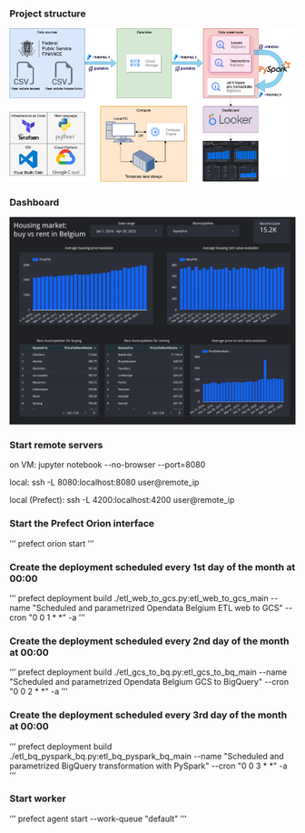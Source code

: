 ### Project structure
![alt text](https://github.com/daniel-gheorghita/dezoomcamp/blob/main/7_project_Belgium_housing_market/project_structure_diagram_no_bg.png)


### Dashboard

![alt text](https://github.com/daniel-gheorghita/dezoomcamp/blob/main/7_project_Belgium_housing_market/dashboard.png)

### Start remote servers

on VM: 
jupyter notebook --no-browser --port=8080

local:
ssh -L 8080:localhost:8080 user@remote_ip

local (Prefect):
ssh -L 4200:localhost:4200 user@remote_ip


### Start the Prefect Orion interface

’’’
prefect orion start
’’’

### Create the deployment scheduled every 1st day of the month at 00:00

’’’
prefect deployment build ./etl_web_to_gcs.py:etl_web_to_gcs_main --name "Scheduled and parametrized Opendata Belgium ETL web to GCS" --cron "0 0 1 * *" -a
’’’

### Create the deployment scheduled every 2nd day of the month at 00:00

’’’
prefect deployment build ./etl_gcs_to_bq.py:etl_gcs_to_bq_main --name "Scheduled and parametrized Opendata Belgium GCS to BigQuery" --cron "0 0 2 * *" -a
’’’

### Create the deployment scheduled every 3rd day of the month at 00:00

’’’
prefect deployment build ./etl_bq_pyspark_bq.py:etl_bq_pyspark_bq_main --name "Scheduled and parametrized BigQuery transformation with PySpark" --cron "0 0 3 * *" -a
’’’

### Start worker

’’’
prefect agent start --work-queue "default" 
’’’

